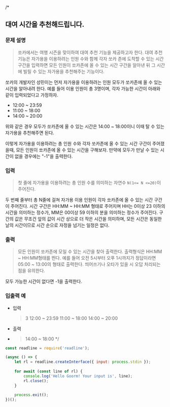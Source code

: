 /*
## 대여 시간을 추천해드립니다.

### 문제 설명
  > 쏘카에서는 여행 시즌을 맞이하여 대여 추천 기능을 제공하고자 한다. 대여 추천 기능은 자가용을 이용하려는 인원 수와 함께 각자 쏘카 존에 도착할 수 있는 시간 구간을 입력하면 모든 인원이 쏘카존에 올 수 있는 시간 구간을 알아낸 뒤 그 시간에 빌릴 수 있는 자가용을 추천해주는 기능이다.

  쏘카의 개발자인 성민이는 먼저 자가용을 이용하려는 인원 모두가 쏘카존에 올 수 있는 시간을 알아내려 한다. 예를 들어 이용 인원이 총 3명이며, 각자 가능한 시간이 아래와 같이 입력되었다고 가정하자.

  - 12:00 ~ 23:59
  - 11:00 ~ 18:00
  - 14:00 ~ 20:00

  위와 같은 경우 모두가 쏘카존에 올 수 있는 시간은 14:00 ~ 18:00이니 이때 탈 수 있는 자가용을 추천해주면 된다.

  이렇게 자가용을 이용하려는 총 인원 수와 각자 쏘카존에 올 수 있는 시간 구간이 주어졌을때, 모든 인원이 쏘카존에 올 수 있는 시간을 구해보자. 만약에 모두가 만날 수 있는 시간이 없을 경우에는 "-1"을 출력한다.
 

  ### 입력
  > 첫 줄에 자가용을 이용하려는 총 인원 수를 의미하는 자연수
  `N(1<= N <=20)`이 주어진다.
  >
  두 번째 줄부터 총 N줄에 걸쳐 자가용 이용 인원이 각자 쏘카존에 올 수 있는 시간 구간이 주어진다. 시간 구간은 HH:MM ~ HH:MM 형태로 주어지며 HH는 0이상 23 이하의 시간을 의미하는 정수가, MM은 00이상 59 이하의 분을 의미하는 정수가 주어진다. 구간의 값은 무조건 앞의 값이 시간 상으로 더 작은 시간을 의미하며, 모든 시간은 동일한 날의 시간이므로 시간 순으로 자정을 넘기는 일정은 없다.

  ### 출력
  > 모든 인원이 쏘카존에 모일 수 있는 시간을 찾아 출력한다.
  출력형식은 HH:MM ~ HH:MM형태를 띈다. 예를 들어 오전 5시부터 오푸 1시까지가 정답이라면 05:00 ~ 13:00의 형태로 출력한다. 띄어쓰기나 오타가 있을 시 오답 처리되는 점을 유의한다.
  >
  모두 가능한 시간이 없다면 -1을 출력한다.
  
  ### 입출력 예
- 입력 
  >3
  12:00 ~ 23:59
  11:00 ~ 18:00
  14:00 ~ 20:00

- 출력
- >14:00 ~ 18:00
*/
```js
const readline = require('readline');

(async () => {
	let rl = readline.createInterface({ input: process.stdin });
	
	for await (const line of rl) {
		console.log('Hello Goorm! Your input is', line);
		rl.close();
	}
	
	process.exit();
})();

```